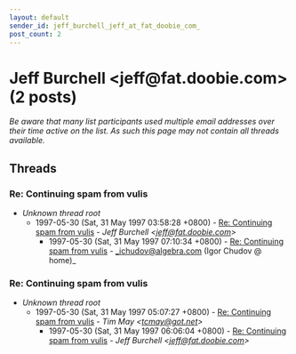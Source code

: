 ```yaml
---
layout: default
sender_id: jeff_burchell_jeff_at_fat_doobie_com_
post_count: 2
---
```


# Jeff Burchell <jeff<span>@</span>fat.doobie.com> (2 posts)

_Be aware that many list participants used multiple email addresses over their time active on the list. As such this page may not contain all threads available._

## Threads

### Re: Continuing spam from vulis
+ _Unknown thread root_
  + 1997-05-30 (Sat, 31 May 1997 03:58:28 +0800) - [Re: Continuing spam from vulis](/archive/1997/05/0bff26a99d2985a75ab8b852865786c18c24930f2b9d60d4bbcb26398bd6a3a5) - _Jeff Burchell \<jeff@fat.doobie.com\>_
    + 1997-05-30 (Sat, 31 May 1997 07:10:34 +0800) - [Re: Continuing spam from vulis](/archive/1997/05/09803e8d2d781984a71f1c27162b09689d171d9038a7c0944c5f74dbaaa698db) - _ichudov@algebra.com (Igor Chudov @ home)_

### Re: Continuing spam from vulis
+ _Unknown thread root_
  + 1997-05-30 (Sat, 31 May 1997 05:07:27 +0800) - [Re: Continuing spam from vulis](/archive/1997/05/67d681b44a15293b26cb1e0d2e7b9b97dedb188fdd1667e8e28c9498cdaf9f8c) - _Tim May \<tcmay@got.net\>_
    + 1997-05-30 (Sat, 31 May 1997 06:06:04 +0800) - [Re: Continuing spam from vulis](/archive/1997/05/8d455505bf622a10fabe211d3b227ca04f42dbc3b3e67acb3a1b65a361d58e1c) - _Jeff Burchell \<jeff@fat.doobie.com\>_

